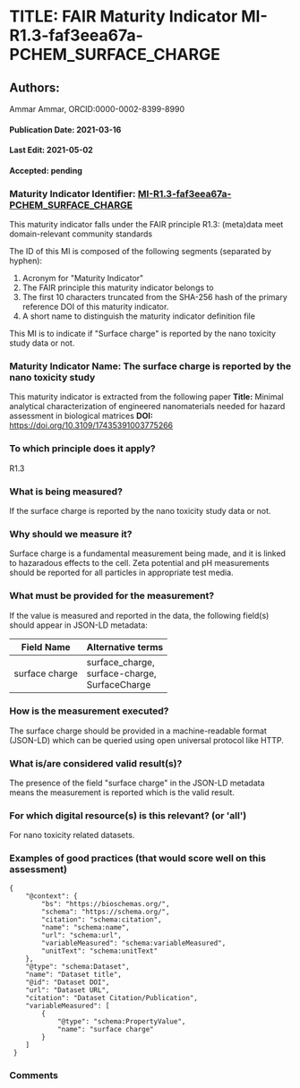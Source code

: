 # TITLE: FAIR Maturity Indicator MI-R1.3-faf3eea67a-PCHEM_SURFACE_CHARGE

## Authors: 
Ammar Ammar, ORCID:0000-0002-8399-8990

#### Publication Date: 2021-03-16
#### Last Edit: 2021-05-02
#### Accepted: pending

### Maturity Indicator Identifier: [MI-R1.3-faf3eea67a-PCHEM_SURFACE_CHARGE](https://w3id.org/fair/maturity_indicator/terms/Gen2/MI-R1.3-faf3eea67a-PCHEM_SURFACE_CHARGE)

This maturity indicator falls under the FAIR principle R1.3:
(meta)data meet domain-relevant community standards

The ID of this MI is composed of the following segments (separated by hyphen):
1. Acronym for "Maturity Indicator"
1. The FAIR principle this maturity indicator belongs to
1. The first 10 characters truncated from the SHA-256 hash of the primary reference DOI of this maturity indicator.
1. A short name to distinguish the maturity indicator definition file

This MI is to indicate if "Surface charge" is reported by the nano toxicity study data or not.

### Maturity Indicator Name:  The surface charge is reported by the nano toxicity study

This maturity indicator is extracted from the following paper 
**Title:** Minimal analytical characterization of engineered nanomaterials needed for hazard assessment in biological matrices
**DOI:** https://doi.org/10.3109/17435391003775266

### To which principle does it apply?  
R1.3

### What is being measured?
If the surface charge is reported by the nano toxicity study data or not.

### Why should we measure it?
Surface charge is a fundamental measurement being made,
and it is linked to hazaradous effects to the cell. Zeta potential and pH measurements should be reported
for all particles in appropriate test media.

### What must be provided for the measurement?
If the value is measured and reported in the data, the following field(s) should appear in JSON-LD metadata: 

| Field Name         | Alternative terms                                    |
| ------------------ | ---------------------------------------------------- |
| surface charge     | surface_charge,<br>surface-charge,<br>SurfaceCharge  |

### How is the measurement executed?
The surface charge should be provided in a machine-readable format (JSON-LD) which can be queried using open universal protocol like HTTP.

### What is/are considered valid result(s)?
The presence of the field "surface charge" in the JSON-LD metadata means the measurement is reported which is the valid result.

### For which digital resource(s) is this relevant? (or 'all')
For nano toxicity related datasets.  

### Examples of good practices (that would score well on this assessment)
```{json}
{
 	"@context": {
 		"bs": "https://bioschemas.org/",
 		"schema": "https://schema.org/",
 		"citation": "schema:citation",
 		"name": "schema:name",
 		"url": "schema:url",
 		"variableMeasured": "schema:variableMeasured",
 		"unitText": "schema:unitText"
 	},
 	"@type": "schema:Dataset",
 	"name": "Dataset title",
 	"@id": "Dataset DOI",
 	"url": "Dataset URL",
 	"citation": "Dataset Citation/Publication",
 	"variableMeasured": [
 		{
 			"@type": "schema:PropertyValue",
 			"name": "surface charge"
 		}
 	]
 }
```

### Comments

